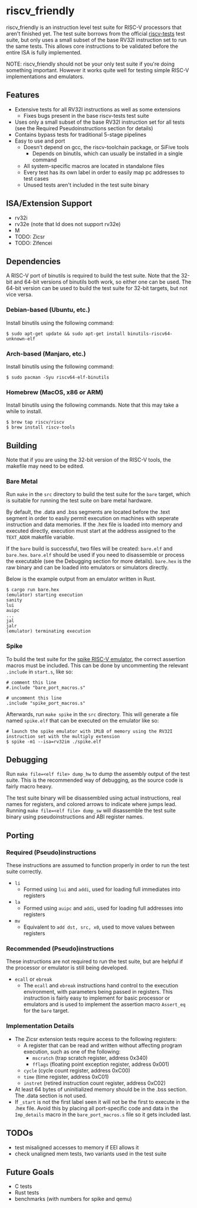 # riscv_friendly

riscv_friendly is an instruction level test suite for RISC-V processors that aren't finished yet.  The test suite borrows from the official [riscv-tests](https://github.com/riscv-software-src/riscv-tests) test suite, but only uses a small subset of the base RV32I instruction set to run the same tests.  This allows core instructions to be validated before the entire ISA is fully implemented.
  
NOTE: riscv_friendly should not be your only test suite if you're doing something important.  However it works quite well for testing simple RISC-V implementations and emulators.

## Features
 - Extensive tests for all RV32I instructions as well as some extensions
   - Fixes bugs present in the base riscv-tests test suite
 - Uses only a small subset of the base RV32I instruction set for all tests (see the Required Pseudoinstructions section for details)
 - Contains bypass tests for traditional 5-stage pipelines
 - Easy to use and port
   - Doesn't depend on gcc, the riscv-toolchain package, or SiFive tools
      - Depends on binutils, which can usually be installed in a single command
   - All system-specific macros are located in standalone files
   - Every test has its own label in order to easily map pc addresses to test cases
   - Unused tests aren't included in the test suite binary

## ISA/Extension Support
 - rv32i
 - rv32e (note that ld does not support rv32e)
 - M
 - TODO: Zicsr
 - TODO: Zifencei

## Dependencies
A RISC-V port of binutils is required to build the test suite.  Note that the 32-bit and 64-bit versions of binutils both work, so either one can be used.  The 64-bit version can be used to build the test suite for 32-bit targets, but not vice versa.
  
### Debian-based (Ubuntu, etc.)
Install binutils using the following command:
```
$ sudo apt-get update && sudo apt-get install binutils-riscv64-unknown-elf
```
  
### Arch-based (Manjaro, etc.)
Install binutils using the following command:
```
$ sudo pacman -Syu riscv64-elf-binutils
```
  
### Homebrew (MacOS, x86 or ARM)
Install binutils using the following commands.  Note that this may take a while to install.
```
$ brew tap riscv/riscv
$ brew install riscv-tools
```

## Building
Note that if you are using the 32-bit version of the RISC-V tools, the makefile may need to be edited.

### Bare Metal
Run `make` in the `src` directory to build the test suite for the `bare` target, which is suitable for running the test suite on bare metal hardware.
  
By default, the .data and .bss segments are located before the .text segment in order to easily permit execution on machines with seperate instruction and data memories.  If the .hex file is loaded into memory and executed directly, execution must start at the address assigned to the `TEXT_ADDR` makefile variable.
  
If the `bare` build is successful, two files will be created: `bare.elf` and `bare.hex`.  `bare.elf` should be used if you need to disassemble or process the executable (see the Debugging section for more details).  `bare.hex` is the raw binary and can be loaded into emulators or simulators directly.

Below is the example output from an emulator written in Rust.
```
$ cargo run bare.hex
(emulator) starting execution
sanity
lui
auipc
...
jal
jalr
(emulator) terminating execution
```

### Spike
To build the test suite for the [spike RISC-V emulator](https://github.com/riscv-software-src/riscv-isa-sim), the correct assertion macros must be included.  This can be done by uncommenting the relevant `.include` in `start.s`, like so:
```
# comment this line
#.include "bare_port_macros.s"

# uncomment this line
.include "spike_port_macros.s"
```

Afterwards, run `make spike` in the `src` directory.  This will generate a file named `spike.elf` that can be executed on the emulator like so:
```
# launch the spike emulator with 1MiB of memory using the RV32I instruction set with the multiply extension
$ spike -m1 --isa=rv32im ./spike.elf
```

## Debugging
Run `make file=<elf file> dump_hw` to dump the assembly output of the test suite.  This is the recommended way of debugging, as the source code is fairly macro heavy.
  
The test suite binary will be disassembled using actual instructions, real names for registers, and colored arrows to indicate where jumps lead.  Running `make file=<elf file> dump_sw` will disassemble the test suite binary using pseudoinstructions and ABI register names.

## Porting
### Required (Pseudo)instructions
These instructions are assumed to function properly in order to run the test suite correctly.
 - `li`
    - Formed using `lui` and `addi`, used for loading full immediates into registers
 - `la`
    - Formed using `auipc` and `addi`, used for loading full addresses into registers
 - `mv`
    - Equivalent to `add dst, src, x0`, used to move values between registers

### Recommended (Pseudo)instructions
These instructions are not required to run the test suite, but are helpful if the processor or emulator is still being developed.
 - `ecall` or `ebreak`
    - The `ecall` and `ebreak` instructions hand control to the execution environment, with parameters being passed in registers.  This instruction is fairly easy to implement for basic processor or emulators and is used to implement the assertion macro `Assert_eq` for the `bare` target.

### Implementation Details
 - The Zicsr extension tests require access to the following registers:
    - A register that can be read and written without affecting program execution, such as one of the following:
       - `mscratch` (trap scratch register, address 0x340)
       - `fflags` (floating point exception register, address 0x001)
    - `cycle` (cycle count register, address 0xC00)
    - `time` (time register, address 0xC01)
    - `instret` (retired instruction count register, address 0xC02)
 - At least 64 bytes of uninitialized memory should be in the .bss section.  The .data section is not used.
 - If `_start` is not the first label seen it will not be the first to execute in the .hex file.  Avoid this by placing all port-specific code and data in the `Imp_details` macro in the `bare_port_macros.s` file so it gets included last.

## TODOs
 - test misaligned accesses to memory if EEI allows it
 - check unaligned mem tests, two variants used in the test suite

## Future Goals
 - C tests
 - Rust tests
 - benchmarks (with numbers for spike and qemu)
 
